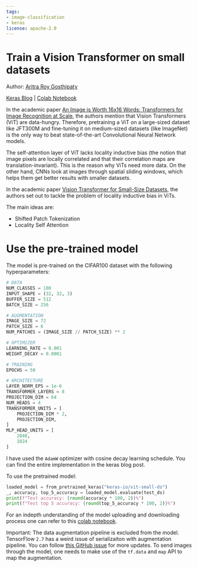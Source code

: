 ```yaml
---
tags:
- image-classification
- keras
license: apache-2.0
---
```

# Train a Vision Transformer on small datasets

Author: [Aritra Roy Gosthipaty](https://twitter.com/ariG23498)

[Keras Blog](https://keras.io/examples/vision/vit_small_ds/) | [Colab Notebook](https://colab.research.google.com/github/keras-team/keras-io/blob/master/examples/vision/ipynb/vit_small_ds.ipynb)

In the academic paper [An Image is Worth 16x16 Words: Transformers for Image Recognition at Scale](https://arxiv.org/abs/2010.11929), the authors mention that Vision Transformers (ViT) are data-hungry. Therefore, pretraining a ViT on a large-sized dataset like JFT300M and fine-tuning it on medium-sized datasets (like ImageNet) is the only way to beat state-of-the-art Convolutional Neural Network models.

The self-attention layer of ViT lacks locality inductive bias (the notion that image pixels are locally correlated and that their correlation maps are translation-invariant). This is the reason why ViTs need more data. On the other hand, CNNs look at images through spatial sliding windows, which helps them get better results with smaller datasets.

In the academic paper [Vision Transformer for Small-Size Datasets](https://arxiv.org/abs/2112.13492v1), the authors set out to tackle the problem of locality inductive bias in ViTs.

The main ideas are:

- Shifted Patch Tokenization
- Locality Self Attention

# Use the pre-trained model

The model is pre-trained on the CIFAR100 dataset with the following hyperparameters:
```python
# DATA
NUM_CLASSES = 100
INPUT_SHAPE = (32, 32, 3)
BUFFER_SIZE = 512
BATCH_SIZE = 256

# AUGMENTATION
IMAGE_SIZE = 72
PATCH_SIZE = 6
NUM_PATCHES = (IMAGE_SIZE // PATCH_SIZE) ** 2

# OPTIMIZER
LEARNING_RATE = 0.001
WEIGHT_DECAY = 0.0001

# TRAINING
EPOCHS = 50

# ARCHITECTURE
LAYER_NORM_EPS = 1e-6
TRANSFORMER_LAYERS = 8
PROJECTION_DIM = 64
NUM_HEADS = 4
TRANSFORMER_UNITS = [
    PROJECTION_DIM * 2,
    PROJECTION_DIM,
]
MLP_HEAD_UNITS = [
    2048,
    1024
]
```
I have used the `AdamW` optimizer with cosine decay learning schedule. You can find the entire implementation in the keras blog post.

To use the pretrained model:
```python
loaded_model = from_pretrained_keras("keras-io/vit-small-ds")
_, accuracy, top_5_accuracy = loaded_model.evaluate(test_ds)
print(f"Test accuracy: {round(accuracy * 100, 2)}%")
print(f"Test top 5 accuracy: {round(top_5_accuracy * 100, 2)}%")
```

For an indepth understanding of the model uploading and downloading process one can refer to this [colab notebook](https://colab.research.google.com/drive/1nCMhefqySzG2p8wyXhmeAX5urddQXt49?usp=sharing).

Important: The data augmentation pipeline is excluded from the model. TensorFlow `2.7` has a weird issue of serializaiton with augmentation pipeline. You can follow [this GitHub issue](https://github.com/huggingface/huggingface_hub/issues/593) for more updates. To send images through the model, one needs to make use of the `tf.data` and `map` API to map the augmentation.